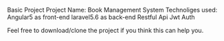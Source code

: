 Basic Project 
Project Name: Book Management System
Technoliges used:
Angular5 as front-end
laravel5.6 as back-end
Restful Api
Jwt Auth 

Feel free to download/clone the project if you think this can help you.
